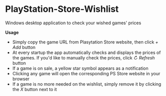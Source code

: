 # PlayStation-Store-Wishlist
Windows desktop application to check your wished games' prices

**Usage**

 - Simply copy the game URL from Plasytation Store website, then click _+ Add_ button
 - At every startup the app automatically checks and displays the prices of the games. If you'd like to manually check the prices, click _↻ Refresh_ button
 - If a game is on sale, a yellow star symbol appears as a notification
 - Clicking any game will open the corresponding PS Store website in your browser
 - If a game is no more needed on the wishlist, simply remove it by clicking the _X_ button next to it


